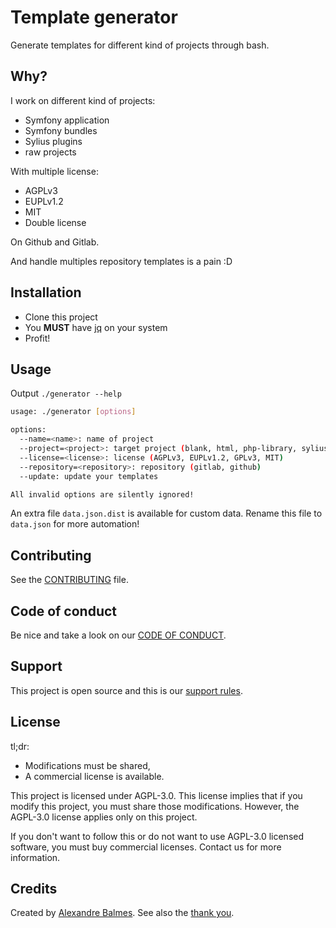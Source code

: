 # Template generator

Generate templates for different kind of projects through bash.

## Why?

I work on different kind of projects:

- Symfony application
- Symfony bundles
- Sylius plugins
- raw projects

With multiple license:

- AGPLv3
- EUPLv1.2
- MIT
- Double license

On Github and Gitlab.

And handle multiples repository templates is a pain :D

## Installation

- Clone this project
- You __MUST__ have [jq](https://github.com/stedolan/jq) on your system
- Profit!

## Usage

Output `./generator --help`

```bash
usage: ./generator [options]

options:
  --name=<name>: name of project
  --project=<project>: target project (blank, html, php-library, sylius-plugin)
  --license=<license>: license (AGPLv3, EUPLv1.2, GPLv3, MIT)
  --repository=<repository>: repository (gitlab, github)
  --update: update your templates

All invalid options are silently ignored!
```

An extra file `data.json.dist` is available for custom data. Rename this file to `data.json` for more automation!

## Contributing

See the [CONTRIBUTING]({docs.path}/CONTRIBUTING.md) file.

## Code of conduct

Be nice and take a look on our [CODE OF CONDUCT]({docs.path}/CODE_OF_CONDUCT.md).

## Support

This project is open source and this is our [support rules]({docs.path}/SUPPORT.md).

## License

tl;dr:

- Modifications must be shared,
- A commercial license is available.

This project is licensed under AGPL-3.0. This license implies that if you modify
this project, you must share those modifications. However, the AGPL-3.0 license applies only on this project.

If you don't want to follow this or do not want to use AGPL-3.0 licensed software,
you must buy commercial licenses. Contact us for more information.

## Credits

Created by [Alexandre Balmes](https://alexandre.balmes.co).
See also the [thank you]({docs.path}/thank-you.md).
